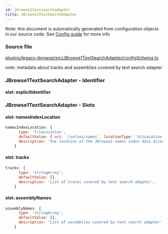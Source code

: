 ```yaml
---
id: jbrowse1textsearchadapter
title: JBrowse1TextSearchAdapter
---
```


Note: this document is automatically generated from configuration objects in our
source code. See [Config guide](/docs/config_guide) for more info

### Source file

[plugins/legacy-jbrowse/src/JBrowse1TextSearchAdapter/configSchema.ts](https://github.com/GMOD/jbrowse-components/blob/main/plugins/legacy-jbrowse/src/JBrowse1TextSearchAdapter/configSchema.ts)

note: metadata about tracks and assemblies covered by text search adapter

### JBrowse1TextSearchAdapter - Identifier

#### slot: explicitIdentifier

### JBrowse1TextSearchAdapter - Slots

#### slot: namesIndexLocation

```js
namesIndexLocation: {
      type: 'fileLocation',
      defaultValue: { uri: '/volvox/names', locationType: 'UriLocation' },
      description: 'the location of the JBrowse1 names index data directory',
    }
```

#### slot: tracks

```js
tracks: {
      type: 'stringArray',
      defaultValue: [],
      description: 'List of tracks covered by text search adapter',
    }
```

#### slot: assemblyNames

```js
assemblyNames: {
      type: 'stringArray',
      defaultValue: [],
      description: 'List of assemblies covered by text search adapter',
    }
```
